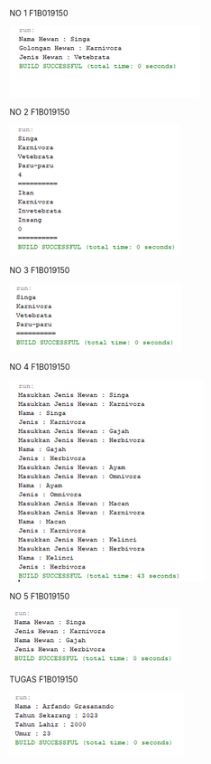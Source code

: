<p>NO 1 F1B019150</p>
<img src="https://raw.githubusercontent.com/arfando27/P1-Kelompok-1/main/P1no1.png">
<p></p>
<p>NO 2 F1B019150</p>
<img src="https://raw.githubusercontent.com/arfando27/P1-Kelompok-1/main/P1no2.png">
<p></p>
<p>NO 3 F1B019150</p>
<img src="https://raw.githubusercontent.com/arfando27/P1-Kelompok-1/main/P1no3.png">
<p></p>
<p>NO 4 F1B019150</p>
<img src="https://raw.githubusercontent.com/arfando27/P1-Kelompok-1/main/P1no4.png">
<p></p>
<p>NO 5 F1B019150</p>
<img src="https://raw.githubusercontent.com/arfando27/P1-Kelompok-1/main/P1no5.png">
<p></p>
<p>TUGAS F1B019150</p>
<img src="https://raw.githubusercontent.com/arfando27/P1-Kelompok-1/main/P1tugas.png">

